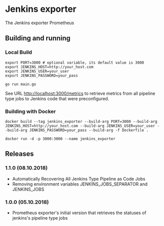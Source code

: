 # Jenkins exporter

The Jenkins exporter Prometheus

## Building and running

### Local Build

    export PORT=3000 # optional variable, its default value is 3000
    export JENKINS_HOST=http://your_host.com
    export JENKINS_USER=your_user
    export JENKINS_PASSWORD=your_pass

    go run main.go

See URL [http://localhost:3000/metrics](http://localhost:3000/metrics) to retrieve metrics from all pipeline type jobs to Jenkins code that were preconfigured.

### Building with Docker

    docker build --tag jenkins_exporter --build-arg PORT=3000 --build-arg JENKINS_HOST=http://your_host.com --build-arg JENKINS_USER=your_user --build-arg JENKINS_PASSWORD=your_pass --build-arg -f Dockerfile .

    docker run -d -p 3000:3000 --name jenkins_exporter 

## Releases

### 1.1.0 (08.10.2018)

* Automatically Recovering All Jenkins Type Pipeline as Code Jobs
* Removing environment variables JENKINS_JOBS_SEPARATOR and JENKINS_JOBS


### 1.0.0 (05.10.2018)

* Prometheus exporter's initial version that retrieves the statuses of jenkins's pipeline type jobs